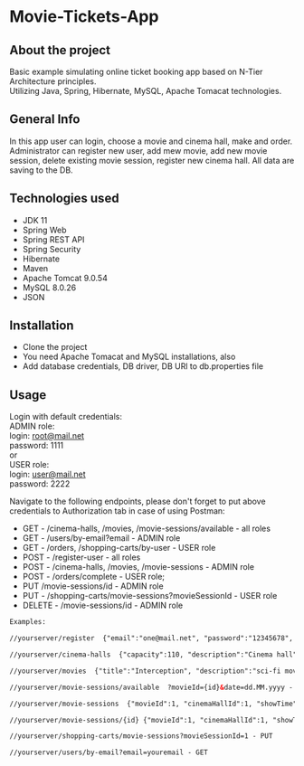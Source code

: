 # Movie-Tickets-App

## About the project

Basic example simulating online ticket booking app based on N-Tier Architecture principles.  
Utilizing Java, Spring, Hibernate, MySQL, Apache Tomacat technologies.

## General Info

In this app user can login, choose a movie and cinema hall, make and order.  
Administrator can register new user, add mew movie, add new movie session, 
delete existing movie session, register new cinema hall. All data are saving to the DB.

## Technologies used

- JDK 11
- Spring Web
- Spring REST API
- Spring Security
- Hibernate
- Maven
- Apache Tomcat 9.0.54
- MySQL 8.0.26
- JSON

## Installation

- Clone the project 
- You need Apache Tomacat and MySQL installations, also
- Add database credentials, DB driver, DB URl to db.properties file

## Usage

Login with default credentials:  
ADMIN role:  
login: root@mail.net  
password: 1111  
or  
USER role:  
login: user@mail.net  
password: 2222  

Navigate to the following endpoints, please don't forget
to put above credentials to Authorization tab in case of using Postman:

- GET - /cinema-halls, /movies, /movie-sessions/available - all roles
- GET - /users/by-email?email - ADMIN role
- GET - /orders, /shopping-carts/by-user - USER role
- POST - /register-user - all roles
- POST - /cinema-halls, /movies, /movie-sessions - ADMIN role
- POST - /orders/complete - USER role; 
- PUT /movie-sessions/id - ADMIN role
- PUT - /shopping-carts/movie-sessions?movieSessionId - USER role
- DELETE - /movie-sessions/id - ADMIN role


```html
Examples:

//yourserver/register  {"email":"one@mail.net", "password":"12345678", "repeatPassword":"12345678"} - POST

//yourserver/cinema-halls  {"capacity":110, "description":"Cinema hall"} - POST

//yourserver/movies  {"title":"Interception", "description":"sci-fi movie"} - POST

//yourserver/movie-sessions/available  ?movieId={id}&date=dd.MM.yyyy - GET

//yourserver/movie-sessions  {"movieId":1, "cinemaHallId":1, "showTime":"01.02.2021 10:00"} - POST

//yourserver/movie-sessions/{id} {"movieId":1, "cinemaHallId":1, "showTime":"03.03.2021 12:15"} - PUT

//yourserver/shopping-carts/movie-sessions?movieSessionId=1 - PUT

//yourserver/users/by-email?email=youremail - GET

```
